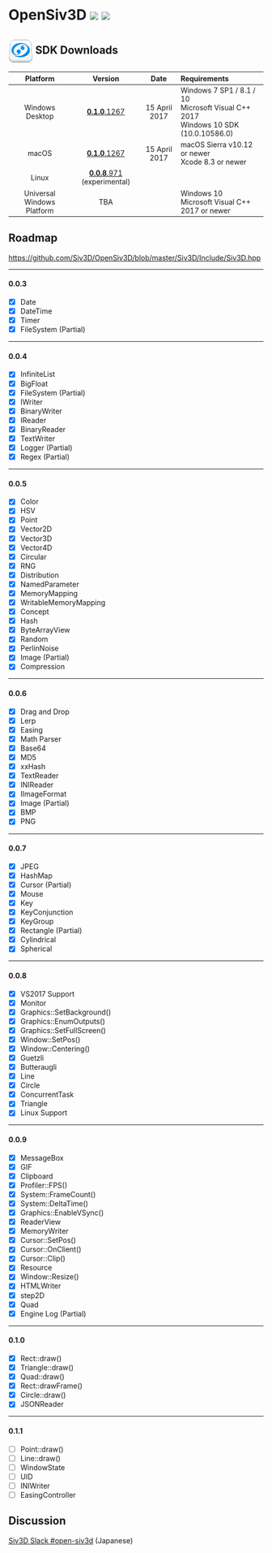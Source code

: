 <h1>OpenSiv3D <a href="http://doge.mit-license.org"><img src="http://img.shields.io/:license-mit-blue.svg"></a> <a href="https://siv3d-slackin.herokuapp.com/"><img src="https://siv3d-slackin.herokuapp.com/badge.svg"></a></h1>

<h2><a href="#-sdk-downloads"><img src="doc/siv3d_icon_48.png" align="absmiddle"></a> SDK Downloads</h2>

| Platform        | Version        | Date       | Requirements                  |
|:---------------:|:---------------:|:-------------:|:------------------------------|
| Windows Desktop | <a href="https://github.com/Siv3D/OpenSiv3D/wiki/OpenSiv3D-SDK-for-Windows-Desktop">**0.1.0**.1267</a>     | 15 April 2017 | Windows 7 SP1 / 8.1 / 10<br>Microsoft Visual C++ 2017<br>Windows 10 SDK (10.0.10586.0) |
| macOS           | <a href="https://github.com/Siv3D/OpenSiv3D/wiki/OpenSiv3D-SDK-for-macOS">**0.1.0**.1267</a>     | 15 April 2017 | macOS Sierra v10.12 or newer<br>Xcode 8.3 or newer |
| Linux           | <a href="https://github.com/wynd2608/OpenSiv3D/tree/master/Linux">**0.0.8**.971</a> (experimental)  |               | |
| Universal Windows Platform | TBA  |               | Windows 10<br>Microsoft Visual C++ 2017 or newer |

## Roadmap ##
 https://github.com/Siv3D/OpenSiv3D/blob/master/Siv3D/Include/Siv3D.hpp
  
---------------------------

#### 0.0.3
- [x] Date
- [x] DateTime
- [x] Timer
- [x] FileSystem (Partial)

---------------------------

#### 0.0.4
- [x] InfiniteList
- [x] BigFloat
- [x] FileSystem (Partial)
- [x] IWriter
- [x] BinaryWriter
- [x] IReader
- [x] BinaryReader
- [x] TextWriter
- [x] Logger (Partial)
- [x] Regex (Partial)

---------------------------

#### 0.0.5
- [x] Color
- [x] HSV
- [x] Point
- [x] Vector2D
- [x] Vector3D
- [x] Vector4D
- [x] Circular
- [x] RNG
- [x] Distribution
- [x] NamedParameter
- [x] MemoryMapping
- [x] WritableMemoryMapping
- [x] Concept
- [x] Hash
- [x] ByteArrayView
- [x] Random
- [x] PerlinNoise
- [x] Image (Partial)
- [x] Compression

---------------------------

#### 0.0.6
- [x] Drag and Drop
- [x] Lerp
- [x] Easing
- [x] Math Parser
- [x] Base64
- [x] MD5
- [x] xxHash
- [x] TextReader
- [x] INIReader
- [x] IImageFormat
- [x] Image (Partial)
- [x] BMP
- [x] PNG

---------------------------

#### 0.0.7
- [x] JPEG
- [x] HashMap
- [x] Cursor (Partial)
- [x] Mouse
- [x] Key
- [x] KeyConjunction
- [x] KeyGroup
- [x] Rectangle (Partial)
- [x] Cylindrical
- [x] Spherical

---------------------------

#### 0.0.8
- [x] VS2017 Support
- [x] Monitor
- [x] Graphics::SetBackground()
- [x] Graphics::EnumOutputs()
- [x] Graphics::SetFullScreen()
- [x] Window::SetPos()
- [x] Window::Centering()
- [x] Guetzli
- [x] Butteraugli
- [x] Line
- [x] Circle
- [x] ConcurrentTask
- [x] Triangle
- [x] Linux Support

---------------------------

#### 0.0.9
- [x] MessageBox
- [x] GIF
- [x] Clipboard
- [x] Profiler::FPS()
- [x] System::FrameCount()
- [x] System::DeltaTime()
- [x] Graphics::EnableVSync()
- [x] ReaderView
- [x] MemoryWriter
- [x] Cursor::SetPos()
- [x] Cursor::OnClient()
- [x] Cursor::Clip()
- [x] Resource
- [x] Window::Resize()
- [x] HTMLWriter
- [x] step2D
- [x] Quad
- [x] Engine Log (Partial)
---------------------------

#### 0.1.0
- [x] Rect::draw()
- [x] Triangle::draw()
- [x] Quad::draw()
- [x] Rect::drawFrame()
- [x] Circle::draw()
- [x] JSONReader

---------------------------

#### 0.1.1
- [ ] Point::draw()
- [ ] Line::draw()
- [ ] WindowState
- [ ] UID
- [ ] INIWriter
- [ ] EasingController

## Discussion ##
 [Siv3D Slack #open-siv3d](https://siv3d.slack.com/messages/open-siv3d/details/)  (Japanese)
